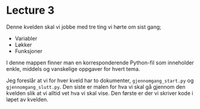 # Lecture 3

Denne kvelden skal vi jobbe med tre ting vi hørte om sist gang;

- Variabler
- Løkker
- Funksjoner

I denne mappen finner man en korresponderende Python-fil som inneholder
enkle, middels og vanskelige oppgaver for hvert tema.

Jeg foreslår at vi for hver kveld har to dokumenter, `gjennomgang_start.py` 
og `gjennomgang_slutt.py`. Den siste er malen for hva vi skal gå gjennom
den kvelden slik at vi alltid vet hva vi skal vise. Den første er der vi skriver kode
i løpet av kvelden.